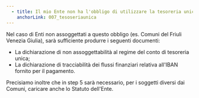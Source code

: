 ```yaml
---
  - title: Il mio Ente non ha l'obbligo di utilizzare la tesoreria unica. Come posso procedere? 
    anchorLink: 007_tesoseriaunica
---
```


Nel caso di Enti non assoggettati a questo obbligo (es. Comuni del Friuli Venezia Giulia), sarà sufficiente produrre i seguenti documenti:

- La dichiarazione di non assoggettabilità al regime del conto di tesoreria unica; 
- La dichiarazione di tracciabilità dei flussi finanziari relativa all'IBAN fornito per il pagamento. 

Precisiamo inoltre che in step 5 sarà necessario, per i soggetti diversi dai Comuni, caricare anche lo Statuto dell'Ente. 

